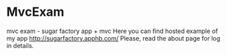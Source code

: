 # MvcExam
mvc exam - sugar factory app + mvc
Here you can find hosted example of my app http://sugarfactory.apphb.com/
Please, read the about page for log in details.
